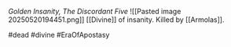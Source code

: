 *Golden Insanity, The Discordant Five*
![[Pasted image 20250520194451.png]]
[[Divine]] of insanity. Killed by [[Armolas]].

#dead #divine #EraOfApostasy
